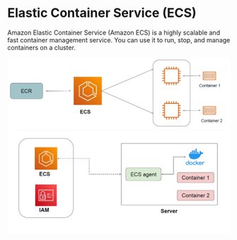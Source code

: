 # Elastic Container Service (ECS)

Amazon Elastic Container Service (Amazon ECS) is a highly scalable and fast container
management service.
You can use it to run, stop, and manage containers on a cluster.

<div align="center">
<img src="images/image1.png" alt="IAM Policies" width="600">
</div>

<div align="center">
<img src="images/image2.png" alt="IAM Policies" width="600">
</div>
